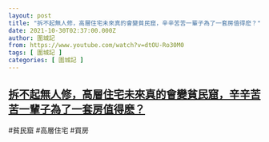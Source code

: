```yaml
---
layout: post
title: "拆不起無人修，高層住宅未來真的會變貧民窟，辛辛苦苦一輩子為了一套房值得麽？"
date: 2021-10-30T02:37:00.000Z
author: 圍城記
from: https://www.youtube.com/watch?v=dtOU-Ro30M0
tags: [ 圍城記 ]
categories: [ 圍城記 ]
---
```

<!--1635561420000-->
[拆不起無人修，高層住宅未來真的會變貧民窟，辛辛苦苦一輩子為了一套房值得麽？](https://www.youtube.com/watch?v=dtOU-Ro30M0)
------

<div>
#貧民窟 #高層住宅 #買房
</div>
